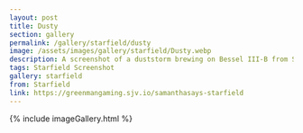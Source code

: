 ```yaml
---
layout: post
title: Dusty
section: gallery
permalink: /gallery/starfield/dusty
image: /assets/images/gallery/starfield/Dusty.webp
description: A screenshot of a duststorm brewing on Bessel III-B from Starfield, taken by Samantha Says.
tags: Starfield Screenshot
gallery: starfield
from: Starfield
link: https://greenmangaming.sjv.io/samanthasays-starfield
---
```

{% include imageGallery.html %}
